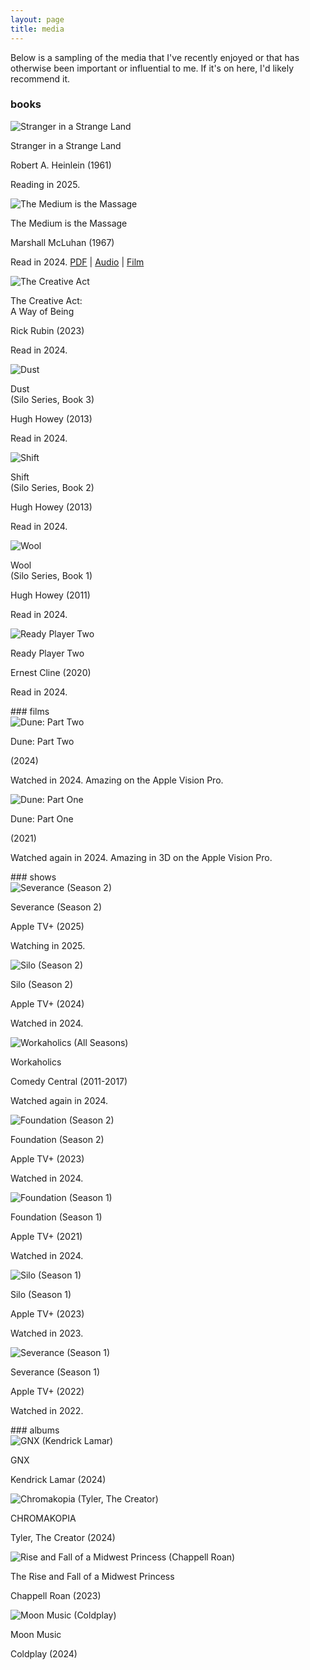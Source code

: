 ```yaml
---
layout: page
title: media
---
```

Below is a sampling of the media that I've recently enjoyed or that has otherwise been important or influential to me. If it's on here, I'd likely recommend it.
### books
<div class="media-grid books">
   <div class="media-item">
      <img src="/assets/media/books/stranger-in-a-strange-land.jpg" alt="Stranger in a Strange Land">
      <p class="media-title">Stranger in a Strange Land</p>
      <p class="media-attribution">Robert A. Heinlein (1961)</p>
      <p class="media-notes">Reading in 2025.</p>
   </div>
   <div class="media-item">
      <img src="/assets/media/books/medium-is-the-massage.jpg" alt="The Medium is the Massage">
      <p class="media-title">The Medium is the Massage</p>
      <p class="media-attribution">Marshall McLuhan (1967)</p>
      <p class="media-notes">Read in 2024. <a href="https://archive.org/details/pdfy-vNiFct6b-L5ucJEa" target="_blank">PDF</a> | <a href="https://open.spotify.com/album/68uoccswQmMV3mXIOoKPeW" target="_blank">Audio</a> | <a href="https://www.youtube.com/watch?v=cFwVCHkL-JU" target="_blank">Film</a></p>
   </div>
   <div class="media-item">
      <img src="/assets/media/books/the-creative-act.jpg" alt="The Creative Act">
      <p class="media-title">The Creative Act:<br/>A Way of Being</p>
      <p class="media-attribution">Rick Rubin (2023)</p>
      <p class="media-notes">Read in 2024.</p>
   </div>
   <div class="media-item">
      <img src="/assets/media/books/dust.jpg" alt="Dust">
      <p class="media-title">Dust<br/>(Silo Series, Book 3)</p>
      <p class="media-attribution">Hugh Howey (2013)</p>
      <p class="media-notes">Read in 2024.</p>
   </div>
   <div class="media-item">
      <img src="/assets/media/books/shift.jpg" alt="Shift">
      <p class="media-title">Shift<br/>(Silo Series, Book 2)</p>
      <p class="media-attribution">Hugh Howey (2013)</p>
      <p class="media-notes">Read in 2024.</p>
   </div>
   <div class="media-item">
      <img src="/assets/media/books/wool.jpg" alt="Wool">
      <p class="media-title">Wool<br/>(Silo Series, Book 1)</p>
      <p class="media-attribution">Hugh Howey (2011)</p>
      <p class="media-notes">Read in 2024.</p>
   </div>
   <div class="media-item">
      <img src="/assets/media/books/ready-player-two.jpg" alt="Ready Player Two">
      <p class="media-title">Ready Player Two</p>
      <p class="media-attribution">Ernest Cline (2020)</p>
      <p class="media-notes">Read in 2024.</p>
   </div>
</div>
### films
<div class="media-grid films">
   <div class="media-item">
      <img src="/assets/media/films/dune-2.jpg" alt="Dune: Part Two">
      <p class="media-title">Dune: Part Two</p>
      <p class="media-attribution">(2024)</p>
      <p class="media-notes">Watched in 2024. Amazing on the Apple Vision Pro.</p>
   </div>
   <div class="media-item">
      <img src="/assets/media/films/dune.jpg" alt="Dune: Part One">
      <p class="media-title">Dune: Part One</p>
      <p class="media-attribution">(2021)</p>
      <p class="media-notes">Watched again in 2024. Amazing in 3D on the Apple Vision Pro.</p>
   </div>
</div>
### shows
<div class="media-grid tv">
   <div class="media-item">
      <img src="/assets/media/tv/severance-s2.jpg" alt="Severance (Season 2)">
      <p class="media-title">Severance (Season 2)</p>
      <p class="media-attribution">Apple TV+ (2025)</p>
      <p class="media-notes">Watching in 2025.</p>
   </div>
   <div class="media-item">
      <img src="/assets/media/tv/silo-s2.jpg" alt="Silo (Season 2)">
      <p class="media-title">Silo (Season 2)</p>
      <p class="media-attribution">Apple TV+ (2024)</p>
      <p class="media-notes">Watched in 2024.</p>
   </div>
   <div class="media-item">
      <img src="/assets/media/tv/workaholics.jpg" alt="Workaholics (All Seasons)">
      <p class="media-title">Workaholics</p>
      <p class="media-attribution">Comedy Central (2011-2017)</p>
      <p class="media-notes">Watched again in 2024.</p>
   </div>
   <div class="media-item">
      <img src="/assets/media/tv/foundation-s2.jpg" alt="Foundation (Season 2)">
      <p class="media-title">Foundation (Season 2)</p>
      <p class="media-attribution">Apple TV+ (2023)</p>
      <p class="media-notes">Watched in 2024.</p>
   </div>
   <div class="media-item">
      <img src="/assets/media/tv/foundation-s1.jpg" alt="Foundation (Season 1)">
      <p class="media-title">Foundation (Season 1)</p>
      <p class="media-attribution">Apple TV+ (2021)</p>
      <p class="media-notes">Watched in 2024.</p>
   </div>
   <div class="media-item">
      <img src="/assets/media/tv/silo-s1.jpg" alt="Silo (Season 1)">
      <p class="media-title">Silo (Season 1)</p>
      <p class="media-attribution">Apple TV+ (2023)</p>
      <p class="media-notes">Watched in 2023.</p>
   </div>
   <div class="media-item">
      <img src="/assets/media/tv/severance-s1.jpg" alt="Severance (Season 1)">
      <p class="media-title">Severance (Season 1)</p>
      <p class="media-attribution">Apple TV+ (2022)</p>
      <p class="media-notes">Watched in 2022.</p>
   </div>
</div>
### albums
<div class="media-grid music">
   <div class="media-item">
      <img src="/assets/media/music/gnx.jpg" alt="GNX (Kendrick Lamar)">
      <p class="media-title">GNX</p>
      <p class="media-attribution">Kendrick Lamar (2024)</p>
      <p class="media-notes"></p>
   </div>
   <div class="media-item">
      <img src="/assets/media/music/chromakopia.jpg" alt="Chromakopia (Tyler, The Creator)">
      <p class="media-title">CHROMAKOPIA</p>
      <p class="media-attribution">Tyler, The Creator (2024)</p>
      <p class="media-notes"></p>
   </div>
   <div class="media-item">
      <img src="/assets/media/music/rise-and-fall-of-a-midwest-princess.jpg" alt="Rise and Fall of a Midwest Princess (Chappell Roan)">
      <p class="media-title">The Rise and Fall of a Midwest Princess</p>
      <p class="media-attribution">Chappell Roan (2023)</p>
      <p class="media-notes"></p>
   </div>
   <div class="media-item">
      <img src="/assets/media/music/moon-music.jpg" alt="Moon Music (Coldplay)">
      <p class="media-title">Moon Music</p>
      <p class="media-attribution">Coldplay (2024)</p>
      <p class="media-notes"></p>
   </div>
</div>